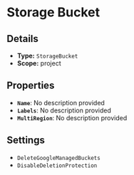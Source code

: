 # Storage Bucket

## Details

- **Type:** `StorageBucket`
- **Scope:** project

## Properties

- **`Name`**: No description provided
- **`Labels`**: No description provided
- **`MultiRegion`**: No description provided
## Settings

- `DeleteGoogleManagedBuckets`
- `DisableDeletionProtection`
